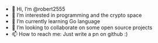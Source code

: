 - 👋 Hi, I’m @robert2555
- 👀 I’m interested in programming and the crypto space
- 🌱 I’m currently learning Go language
- 💞️ I’m looking to collaborate on some open source projects
- 📫 How to reach me: Just write a pn on github :)

<!---
robert2555/robert2555 is a ✨ special ✨ repository because its `README.md` (this file) appears on your GitHub profile.
You can click the Preview link to take a look at your changes.
--->
